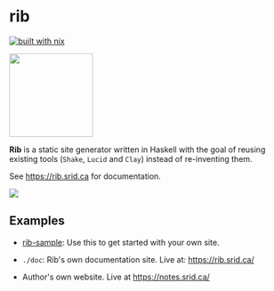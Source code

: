 # rib

[![built with nix](https://builtwithnix.org/badge.svg)](https://builtwithnix.org)

<!--
Credit for this image: https://www.svgrepo.com/svg/24439/ribs
-->
<img src="https://raw.githubusercontent.com/srid/rib/master/doc/a/static/rib.svg?sanitize=true" width="150" />

**Rib** is a static site generator written in Haskell with the goal of reusing
existing tools (`Shake`, `Lucid` and `Clay`) instead of re-inventing them.

See https://rib.srid.ca for documentation.

<img src="https://raw.githubusercontent.com/srid/rib/master/doc/a/static/rib-sample-main.png" />

## Examples

* [rib-sample](https://github.com/srid/rib-sample): Use this to get started with
  your own site.

* `./doc`: Rib's own documentation site. Live at: https://rib.srid.ca/

* Author's own website. Live at https://notes.srid.ca/ 
